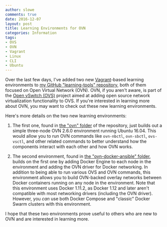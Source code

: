 ```yaml
---
author: slowe
comments: true
date: 2016-12-07
layout: post
title: Learning Environments for OVN
categories: Information
tags:
- OVS
- OVN
- Vagrant
- Linux
- CLI
- Ubuntu
---
```


Over the last few days, I've added two new [Vagrant][link-3]-based learning environments to [my GitHub "learning-tools" repository][link-1], both of them focused on Open Virtual Network (OVN). OVN, if you aren't aware, is part of the [Open vSwitch (OVS)][link-2] project aimed at adding open source network virtualization functionality to OVS. If you're interested in learning more about OVN, you may want to check out these new learning environments.

Here's more details on the two new learning environments:

1. The first one, found in [the "ovn" folder][link-4] of the repository, just builds out a simple three-node OVN 2.6.0 environment running Ubuntu 16.04. This would allow you to run OVN commands like `ovn-nbctl`, `ovn-sbctl`, `ovs-vsctl`, and other related commands to better understand how the components interact with each other and how OVN works.

2. The second environment, found in [the "ovn-docker-ansible" folder][link-5], builds on the first one by adding Docker Engine to each node in the environment and adding the OVN driver for Docker networking. In addition to being able to run various OVS and OVN commands, this environment allows you to build OVN-backed overlay networks between Docker containers running on any node in the environment. Note that this environment uses Docker 1.11.2, as Docker 1.12 and later aren't compatible with most networking drivers (including the OVN driver). However, you _can_ use both Docker Compose and "classic" Docker Swarm clusters with this environment.

I hope that these two environments prove useful to others who are new to OVN and are interested in learning more.



[link-1]: https://github.com/lowescott/learning-tools
[link-2]: http://openvswitch.org/
[link-3]: https://www.vagrantup.com/
[link-4]: https://github.com/lowescott/learning-tools/tree/master/ovn
[link-5]: https://github.com/lowescott/learning-tools/tree/master/ovn-docker-ansible
